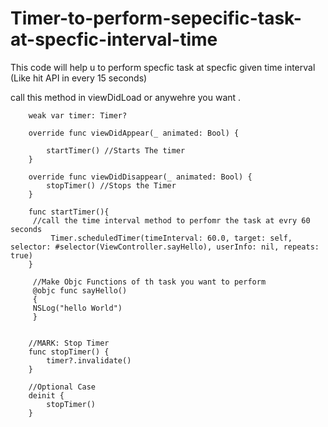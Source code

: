 # Timer-to-perform-sepecific-task-at-specfic-interval-time
This code will help u to perform specfic task at specfic given time interval (Like hit API in every 15 seconds)

call this method in viewDidLoad or anywehre you want .

```
    weak var timer: Timer?

    override func viewDidAppear(_ animated: Bool) {
    
        startTimer() //Starts The timer
    }

    override func viewDidDisappear(_ animated: Bool) {
        stopTimer() //Stops the Timer
    }

    func startTimer(){
     //call the time interval method to perfomr the task at evry 60 seconds
         Timer.scheduledTimer(timeInterval: 60.0, target: self, selector: #selector(ViewController.sayHello), userInfo: nil, repeats: true)   
    }
    
     //Make Objc Functions of th task you want to perform
     @objc func sayHello() 
     {
     NSLog("hello World")
     }
             

    //MARK: Stop Timer 
    func stopTimer() {
        timer?.invalidate()
    }
    
    //Optional Case
    deinit {
        stopTimer()
    }
